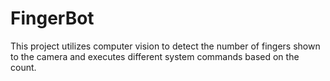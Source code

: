 # FingerBot
This project utilizes computer vision to detect the number of fingers shown to the camera and executes different system commands based on the count. 
